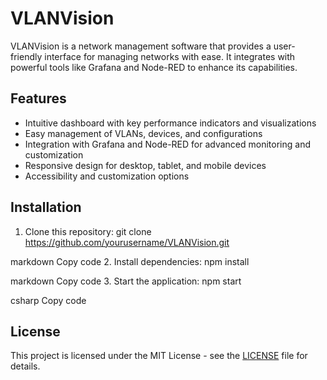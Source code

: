 # VLANVision

VLANVision is a network management software that provides a user-friendly interface for managing networks with ease. It integrates with powerful tools like Grafana and Node-RED to enhance its capabilities.

## Features

- Intuitive dashboard with key performance indicators and visualizations
- Easy management of VLANs, devices, and configurations
- Integration with Grafana and Node-RED for advanced monitoring and customization
- Responsive design for desktop, tablet, and mobile devices
- Accessibility and customization options

## Installation

1. Clone this repository:
git clone https://github.com/yourusername/VLANVision.git

markdown
Copy code
2. Install dependencies:
npm install

markdown
Copy code
3. Start the application:
npm start

csharp
Copy code

## License

This project is licensed under the MIT License - see the [LICENSE](LICENSE) file for details.
